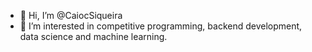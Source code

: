 - 👋 Hi, I’m @CaiocSiqueira
- 👀 I’m interested in competitive programming, backend development, data science and machine learning.

<!---
CaiocSiqueira/CaiocSiqueira is a ✨ special ✨ repository because its `README.md` (this file) appears on your GitHub profile.
You can click the Preview link to take a look at your changes.
--->
